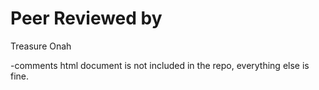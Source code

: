 # Peer Reviewed by
Treasure Onah

-comments
html document is not included in the repo, everything else is fine.